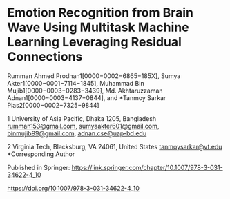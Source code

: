 # Emotion Recognition from Brain Wave Using Multitask Machine Learning Leveraging Residual Connections

Rumman Ahmed Prodhan1[0000−0002−6865−185X], Sumya Akter1[0000−0001−7114−1845], Muhammad Bin Mujib1[0000−0003−0283−3439], Md. Akhtaruzzaman Adnan1[0000−0003−4137−0844], and *Tanmoy Sarkar Pias2[0000−0002−7325−9844]

1 University of Asia Pacific, Dhaka 1205, Bangladesh
rumman153@gmail.com, sumyaakter601@gmail.com, binmujib99@gmail.com,
adnan.cse@uap-bd.edu

2 Virginia Tech, Blacksburg, VA 24061, United States
tanmoysarkar@vt.edu
*Corresponding Author

Published in Springer: https://link.springer.com/chapter/10.1007/978-3-031-34622-4_10

https://doi.org/10.1007/978-3-031-34622-4_10
